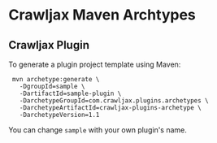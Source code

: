 Crawljax Maven Archtypes
========================

Crawljax Plugin
---------------

To generate a plugin project template using Maven:

     mvn archetype:generate \
       -DgroupId=sample \
       -DartifactId=sample-plugin \
       -DarchetypeGroupId=com.crawljax.plugins.archetypes \
       -DarchetypeArtifactId=crawljax-plugins-archetype \
       -DarchetypeVersion=1.1
       
You can change ``sample`` with your own plugin's name.

